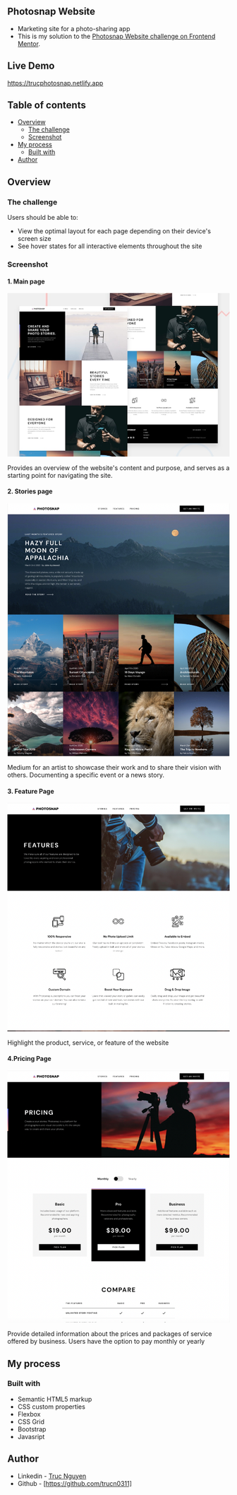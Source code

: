 ## Photosnap Website

- Marketing site for a photo-sharing app
- This is my solution to the [Photosnap Website challenge on Frontend Mentor](https://www.frontendmentor.io/challenges/photosnap-multipage-website-nMDSrNmNW).

## Live Demo
  https://trucphotosnap.netlify.app

## Table of contents

- [Overview](#overview)
  - [The challenge](#the-challenge)
  - [Screenshot](#screenshot)
- [My process](#my-process)
  - [Built with](#built-with)
- [Author](#author)

## Overview

### The challenge

Users should be able to:

- View the optimal layout for each page depending on their device's screen size
- See hover states for all interactive elements throughout the site

### Screenshot

 #### 1. Main page
![ScreenShot](preview/preview.jpg)

Provides an overview of the website's content and purpose, and serves as a starting point for navigating the site.
       
       
       
       
       
       
  #### 2. Stories page
![ScreenShot](preview/stories.png)

Medium for an artist to showcase their work and to share their vision with others. Documenting a specific event or a news story.
       
       
       
       
       
       
#### 3. Feature Page
![ScreenShot](preview/feature.png)

Highlight the product, service, or feature of the website






   #### 4.Pricing Page
![ScreenShot](preview/pricing.png)

 Provide detailed information about the prices and packages of service offered by business. Users have the option to pay monthly or yearly




## My process

### Built with

- Semantic HTML5 markup
- CSS custom properties
- Flexbox
- CSS Grid
- Bootstrap
- Javasript

## Author

- Linkedin - [Truc Nguyen](https://www.linkedin.com/in/truc-nguyen-480222230/)
- Github - [https://github.com/trucn0311]
